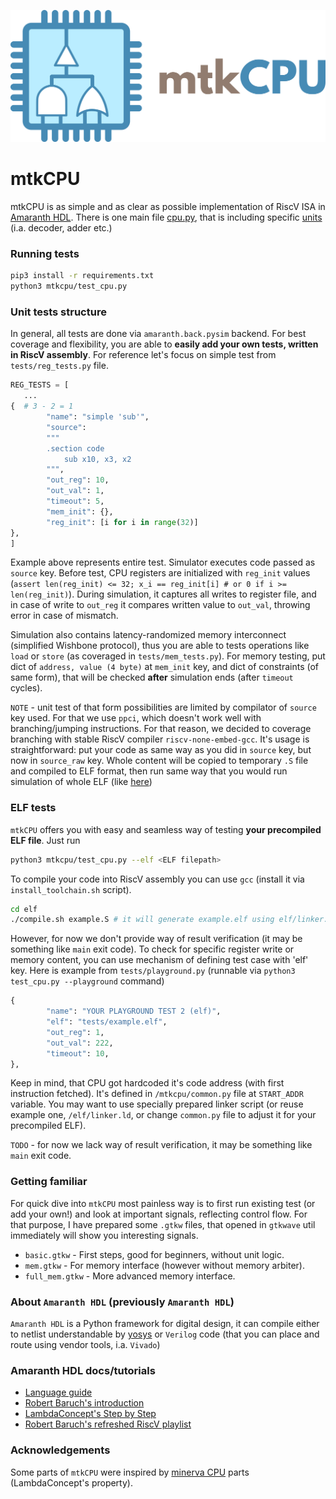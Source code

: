 
![Alt text](svg/logo.png?raw=true "mtkCPU logo")

# mtkCPU

mtkCPU is as simple and as clear as possible implementation of RiscV ISA in [Amaranth HDL](https://github.com/amaranth-hdl/amaranth). There is one main file [cpu.py](mtkcpu/cpu/cpu.py), that is including specific [units](./mtkcpu/units) (i.a. decoder, adder etc.)


### Running tests

```sh
pip3 install -r requirements.txt
python3 mtkcpu/test_cpu.py
```

### Unit tests structure

In general, all tests are done via `amaranth.back.pysim` backend. For best coverage and flexibility, you are able to **easily add your own tests, written in RiscV assembly**. For reference let's focus on simple test from `tests/reg_tests.py` file.

```python
REG_TESTS = [
   ...
{  # 3 - 2 = 1
        "name": "simple 'sub'",
        "source": 
        """
        .section code
            sub x10, x3, x2
        """,
        "out_reg": 10,
        "out_val": 1,
        "timeout": 5,
        "mem_init": {},
        "reg_init": [i for i in range(32)]
},
]
```

Example above represents entire test. Simulator executes code passed as `source` key. Before test, CPU registers are initialized with `reg_init` values (`assert len(reg_init) <= 32; x_i == reg_init[i] # or 0 if i >= len(reg_init)`). During simulation, it captures all writes to register file, and in case of write to `out_reg` it compares written value to `out_val`, throwing error in case of mismatch.

Simulation also contains latency-randomized memory interconnect (simplified Wishbone protocol), thus you are able to tests operations like `load` or `store` (as coveraged in `tests/mem_tests.py`).
For memory testing, put dict of `address, value (4 byte)` at `mem_init` key, and dict of constraints (of same form), that will be checked **after** simulation ends (after `timeout` cycles).


`NOTE` - unit test of that form possibilities are limited by compilator of `source` key used. For that we use `ppci`, which doesn't work well with branching/jumping instructions. For that reason, we decided to coverage branching with stable RiscV compiler `riscv-none-embed-gcc`. It's usage is straightforward: put your code as same way as you did in `source` key, but now in `source_raw` key. Whole content will be copied to temporary `.S` file and compiled to ELF format, then run same way that you would run simulation of whole ELF (like [here](#elf-tests)) 

### ELF tests

`mtkCPU` offers you with easy and seamless way of testing **your precompiled ELF file**. Just run

```sh
python3 mtkcpu/test_cpu.py --elf <ELF filepath>
```

To compile your code into RiscV assembly you can use `gcc` (install it via `install_toolchain.sh` script).
```sh
cd elf
./compile.sh example.S # it will generate example.elf using elf/linker.ld linker script.
```

However, for now we don't provide way of result verification (it may be something like `main` exit code). To check for 
specific register write or memory content, you can use mechanism of defining test case with 'elf' key.
Here is example from `tests/playground.py` (runnable via `python3 test_cpu.py --playground` command)
```python
{
        "name": "YOUR PLAYGROUND TEST 2 (elf)",
        "elf": "tests/example.elf",
        "out_reg": 1,
        "out_val": 222,
        "timeout": 10,
},
```

Keep in mind, that CPU got hardcoded it's code address (with first instruction fetched). It's defined in `/mtkcpu/common.py` file at `START_ADDR` variable. You may want to use specially prepared linker script (or reuse example one, `/elf/linker.ld`, or change `common.py` file to adjust it for your precompiled ELF). 

`TODO` - for now we lack way of result verification, it may be something like `main` exit code. 


### Getting familiar

For quick dive into `mtkCPU` most painless way is to first run existing test (or add your own!) and look at important signals, reflecting control flow. For that purpose, I have prepared some `.gtkw` files, that opened in `gtkwave` util immediately will show you interesting signals. 

* `basic.gtkw` - First steps, good for beginners, without unit logic.
* `mem.gtkw` - For memory interface (however without memory arbiter).
* `full_mem.gtkw` - More advanced memory interface.


### About `Amaranth HDL` (previously `Amaranth HDL`)

`Amaranth HDL` is a Python framework for digital design, it can compile either to netlist understandable by [yosys](https://github.com/YosysHQ/yosys) or `Verilog` code (that you can place and route using vendor tools, i.a. `Vivado`)

### Amaranth HDL docs/tutorials

* [Language guide](https://amaranth-lang.org/docs/amaranth/latest/)
* [Robert Baruch's introduction](https://github.com/RobertBaruch/nmigen-tutorial)
* [LambdaConcept's Step by Step](http://blog.lambdaconcept.com/doku.php?id=nmigen:tutorial)
* [Robert Baruch's refreshed RiscV playlist](https://www.youtube.com/playlist?list=PLEeZWGE3PwbZTypHq00G-yEX8TEI95lw4)


### Acknowledgements

Some parts of `mtkCPU` were inspired by [minerva CPU](https://github.com/lambdaconcept/minerva) parts (LambdaConcept's property).

